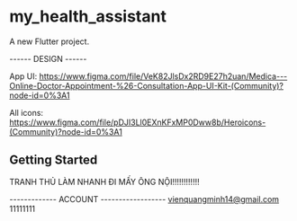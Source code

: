 # my_health_assistant

A new Flutter project.

------ DESIGN ------

App UI: https://www.figma.com/file/VeK82JlsDx2RD9E27h2uan/Medica---Online-Doctor-Appointment-%26-Consultation-App-UI-Kit-(Community)?node-id=0%3A1

All icons: https://www.figma.com/file/pDJI3Ll0EXnKFxMP0Dww8b/Heroicons-(Community)?node-id=0%3A1

## Getting Started

TRANH THỦ LÀM NHANH ĐI MẤY ÔNG NỘI!!!!!!!!!!!!

------------- ACCOUNT ------------------
vienquangminh14@gmail.com
11111111
